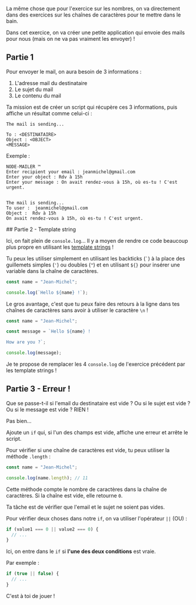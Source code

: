 La même chose que pour l'exercice sur les nombres, on va directement dans des exercices sur les chaînes de caractères pour te mettre dans le bain.

Dans cet exercice, on va créer une petite application qui envoie des mails pour nous (mais on ne va pas vraiment les envoyer) !

## Partie 1

Pour envoyer le mail, on aura besoin de 3 informations :

1. L'adresse mail du destinataire
2. Le sujet du mail
3. Le contenu du mail

Ta mission est de créer un script qui récupère ces 3 informations, puis affiche un résultat comme celui-ci :

```
The mail is sending...

To : <DESTINATAIRE>
Object : <OBJECT>
<MESSAGE>
```

Exemple :

```
NODE-MAILER ™️
Enter recipient your email : jeanmichel@gmail.com
Enter your object : Rdv à 15h
Enter your message : On avait rendez-vous à 15h, où es-tu ! C'est urgent.


The mail is sending...
To user :  jeanmichel@gmail.com
Object :  Rdv à 15h
On avait rendez-vous à 15h, où es-tu ! C'est urgent.
```

## Partie 2 - Template string

Ici, on fait plein de `console.log`... Il y a moyen de rendre ce code beaucoup plus propre en utilisant les [template strings](https://developer.mozilla.org/en-US/docs/Web/JavaScript/Reference/Template_literals) !

Tu peux les utiliser simplement en utilisant les backticks (`` ` ``) à la place des guillemets simples (`'`) ou doubles (`"`) et en utilisant `${}` pour insérer une variable dans la chaîne de caractères.

```js
const name = "Jean-Michel";

console.log(`Hello ${name} !`);
```

Le gros avantage, c'est que tu peux faire des retours à la ligne dans tes chaînes de caractères sans avoir à utiliser le caractère `\n` !

```js
const name = "Jean-Michel";

const message = `Hello ${name} !

How are you ?`;

console.log(message);
```

Je te propose de remplacer les 4 `console.log` de l'exercice précédent par les template strings !

## Partie 3 - Erreur !

Que se passe-t-il si l'email du destinataire est vide ? Ou si le sujet est vide ? Ou si le message est vide ? RIEN !

Pas bien...

Ajoute un `if` qui, si l'un des champs est vide, affiche une erreur et arrête le script.

Pour vérifier si une chaîne de caractères est vide, tu peux utiliser la méthode `.length` :

```js
const name = "Jean-Michel";

console.log(name.length); // 11
```

Cette méthode compte le nombre de caractères dans la chaîne de caractères. Si la chaîne est vide, elle retourne `0`.

Ta tâche est de vérifier que l'email et le sujet ne soient pas vides.

Pour vérifier deux choses dans notre `if`, on va utiliser l'opérateur `||` (OU) :

```js
if (value1 === 0 || value2 === 0) {
  // ...
}
```

Ici, on entre dans le `if` si **l'une des deux conditions** est vraie.

Par exemple :

```js
if (true || false) {
  // ...
}
```

C'est à toi de jouer !
